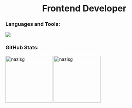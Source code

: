 <h1 align="center">Frontend Developer</h1>
<h3 align="left">Languages and Tools:</h3>

<div align="left">
  <img heigth="45" src="https://skillicons.dev/icons?i=html,css,bootstrap,sass,tailwind,js,ts,react,redux,nodejs,expressjs,mongodb,git,postman,figma"/>
</div>

<h3 align="left">GitHub Stats:</h3>
<div align="left">
  <img src="https://github-readme-stats.vercel.app/api/top-langs/?username=nazisg&theme=vue-dark&hide_border=false&include_all_commits=false&count_private=true&layout=compact" alt="nazisg" height="150"/>
  <img src="https://github-readme-stats.vercel.app/api?username=nazisg&theme=vue-dark&hide_border=false&include_all_commits=false&count_private=true" alt="nazisg" height="150"/>
</div>
